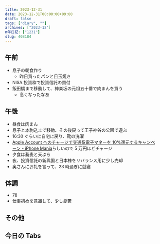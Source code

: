 ```yaml
---
title: 2023-12-31
date: 2023-12-31T00:00:00+09:00
draft: false
tags: ["diary", ""]
archives: ["2023-12"]
n年日記: ["1231"]
slug: 408184
---
```


## 午前

- 息子の朝食作り
  - 昨日買ったパンと目玉焼き
- NISA 投資枠で投資信託の買付
- 飯田橋まで移動して、神楽坂の元祖五十番で肉まんを買う
  - 高くなったなあ

## 午後

- 昼食は肉まん
- 息子と本駒込まで移動、その後戻って王子神谷の公園で遊ぶ
- 16:30 ぐらいに自宅に戻り、靴の洗濯
- [Apple Account へのチャージで交通系電子マネーを 10%還元するキャンペーン - iPhone Mania](https://iphone-mania.jp/news-571404/)らしいので 5 万円ほどチャージ
- 夕食は蕎麦と天ぷら
- 夜、投資信託の新興国と日本株をリバランス用に少し売却
- 奥さんにお礼を言って、23 時過ぎに就寝

## 体調

- 78
- 仕事初めを意識して、少し憂鬱

## その他

## 今日の Tabs
